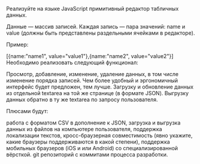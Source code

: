 Реализуйте на языке JavaScript примитивный редактор табличных данных.

Данные — массив записей. Каждая запись — пара значений: name и value (должны быть представлены раздельными ячейками в редакторе).



Пример:

[{name:"name1", value="value1"},{name:"name2", value="value2"}]
Необходимо реализовать следующий функционал:

Просмотр, добавление, изменение, удаление данных, в том числе изменение порядка записей. Чем более удобный и эргономичный интерфейс будет предложен, тем лучше.
Загрузку и обновление данных из отдельной textarea на той же странице (в формате JSON).
Выгрузку данных обратно в ту же textarea по запросу пользователя.


Плюсами будут:

работа с форматом CSV в дополнение к JSON,
загрузка и выгрузка данных из файлов на компьютере пользователя,
поддержка локализации текстов,
кросс-браузерная совместимость (явно укажите, какие браузеры поддерживаются в какой степени),
поддержка мобильных браузеров (iOS и или Android) со специализированной вёрсткой.
git репозиторий с коммитами процесса разработки.